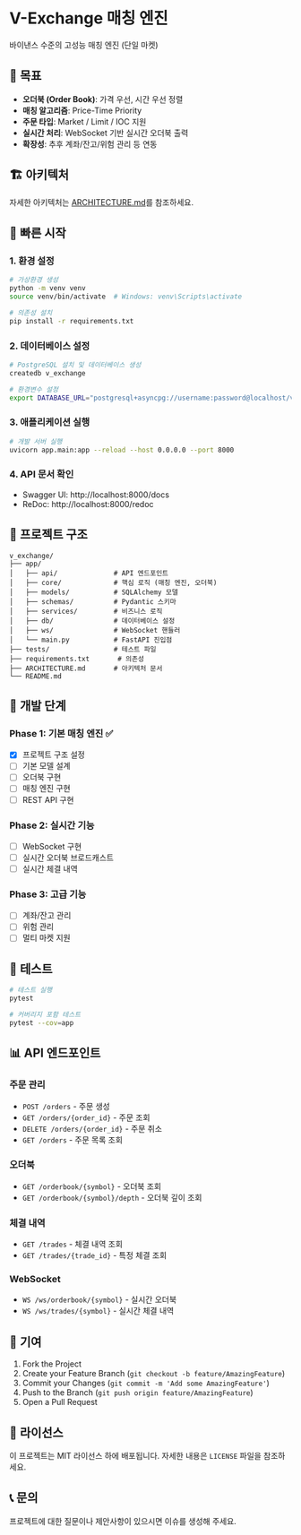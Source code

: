 # V-Exchange 매칭 엔진

바이낸스 수준의 고성능 매칭 엔진 (단일 마켓)

## 🎯 목표

- **오더북 (Order Book)**: 가격 우선, 시간 우선 정렬
- **매칭 알고리즘**: Price-Time Priority
- **주문 타입**: Market / Limit / IOC 지원
- **실시간 처리**: WebSocket 기반 실시간 오더북 출력
- **확장성**: 추후 계좌/잔고/위험 관리 등 연동

## 🏗️ 아키텍처

자세한 아키텍처는 [ARCHITECTURE.md](./ARCHITECTURE.md)를 참조하세요.

## 🚀 빠른 시작

### 1. 환경 설정

```bash
# 가상환경 생성
python -m venv venv
source venv/bin/activate  # Windows: venv\Scripts\activate

# 의존성 설치
pip install -r requirements.txt
```

### 2. 데이터베이스 설정

```bash
# PostgreSQL 설치 및 데이터베이스 생성
createdb v_exchange

# 환경변수 설정
export DATABASE_URL="postgresql+asyncpg://username:password@localhost/v_exchange"
```

### 3. 애플리케이션 실행

```bash
# 개발 서버 실행
uvicorn app.main:app --reload --host 0.0.0.0 --port 8000
```

### 4. API 문서 확인

- Swagger UI: http://localhost:8000/docs
- ReDoc: http://localhost:8000/redoc

## 📁 프로젝트 구조

```
v_exchange/
├── app/
│   ├── api/              # API 엔드포인트
│   ├── core/             # 핵심 로직 (매칭 엔진, 오더북)
│   ├── models/           # SQLAlchemy 모델
│   ├── schemas/          # Pydantic 스키마
│   ├── services/         # 비즈니스 로직
│   ├── db/               # 데이터베이스 설정
│   ├── ws/               # WebSocket 핸들러
│   └── main.py           # FastAPI 진입점
├── tests/                # 테스트 파일
├── requirements.txt       # 의존성
├── ARCHITECTURE.md       # 아키텍처 문서
└── README.md
```

## 🔧 개발 단계

### Phase 1: 기본 매칭 엔진 ✅
- [x] 프로젝트 구조 설정
- [ ] 기본 모델 설계
- [ ] 오더북 구현
- [ ] 매칭 엔진 구현
- [ ] REST API 구현

### Phase 2: 실시간 기능
- [ ] WebSocket 구현
- [ ] 실시간 오더북 브로드캐스트
- [ ] 실시간 체결 내역

### Phase 3: 고급 기능
- [ ] 계좌/잔고 관리
- [ ] 위험 관리
- [ ] 멀티 마켓 지원

## 🧪 테스트

```bash
# 테스트 실행
pytest

# 커버리지 포함 테스트
pytest --cov=app
```

## 📊 API 엔드포인트

### 주문 관리
- `POST /orders` - 주문 생성
- `GET /orders/{order_id}` - 주문 조회
- `DELETE /orders/{order_id}` - 주문 취소
- `GET /orders` - 주문 목록 조회

### 오더북
- `GET /orderbook/{symbol}` - 오더북 조회
- `GET /orderbook/{symbol}/depth` - 오더북 깊이 조회

### 체결 내역
- `GET /trades` - 체결 내역 조회
- `GET /trades/{trade_id}` - 특정 체결 조회

### WebSocket
- `WS /ws/orderbook/{symbol}` - 실시간 오더북
- `WS /ws/trades/{symbol}` - 실시간 체결 내역

## 🤝 기여

1. Fork the Project
2. Create your Feature Branch (`git checkout -b feature/AmazingFeature`)
3. Commit your Changes (`git commit -m 'Add some AmazingFeature'`)
4. Push to the Branch (`git push origin feature/AmazingFeature`)
5. Open a Pull Request

## 📄 라이선스

이 프로젝트는 MIT 라이선스 하에 배포됩니다. 자세한 내용은 `LICENSE` 파일을 참조하세요.

## 📞 문의

프로젝트에 대한 질문이나 제안사항이 있으시면 이슈를 생성해 주세요.
